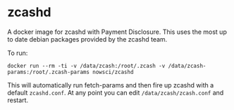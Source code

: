# zcashd
A docker image for zcashd with Payment Disclosure. This uses the most up to date debian packages provided by the zcashd team.

To run:
```
docker run --rm -ti -v /data/zcash:/root/.zcash -v /data/zcash-params:/root/.zcash-params nowsci/zcashd
```

This will automatically run fetch-params and then fire up zcashd with a default `zcashd.conf`. At any point you can edit `/data/zcash/zcash.conf` and restart.
